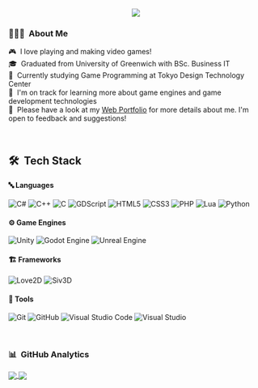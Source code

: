 <!--<h1 align="center"><b>Hi , I'm Zayar!</b><img src="https://media.giphy.com/media/hvRJCLFzcasrR4ia7z/giphy.gif" width="35"></h1>-->
<h1 align="center">
  <a href="https://github.com/DenverCoder1/readme-typing-svg"><img src="https://readme-typing-svg.herokuapp.com?font=Time+New+Roman&color=cyan&size=25&center=true&vCenter=true&width=600&height=100&lines=Hi,+I'm+Zayar!;こんにちは、ゼイヤーです！"></a>
</h1>

### 👨🏻‍💻 &nbsp;About Me
🎮 &nbsp;I love playing and making video games!\
🎓 &nbsp;Graduated from University of Greenwich with BSc. Business IT\
🏫 &nbsp;Currently studying Game Programming at Tokyo Design Technology Center\
🌱 &nbsp;I'm on track for learning more about game engines and game development technologies\
📄 &nbsp;Please have a look at my [Web Portfolio](https://zayaraung.stars.ne.jp/) for more details about me. I'm open to feedback and suggestions!

<br>

## 🛠 &nbsp;Tech Stack

#### 🔤 Languages

![C#](https://img.shields.io/badge/c%23-%23239120.svg?style=for-the-badge&logo=csharp&logoColor=white)
![C++](https://img.shields.io/badge/c++-%2300599C.svg?style=for-the-badge&logo=c%2B%2B&logoColor=white)
![C](https://img.shields.io/badge/c-%2300599C.svg?style=for-the-badge&logo=c&logoColor=white)
![GDScript](https://img.shields.io/badge/GDScript-%2374267B.svg?style=for-the-badge&logo=godotengine&logoColor=white)
![HTML5](https://img.shields.io/badge/html5-%23E34F26.svg?style=for-the-badge&logo=html5&logoColor=white)
![CSS3](https://img.shields.io/badge/css3-%231572B6.svg?style=for-the-badge&logo=css3&logoColor=white)
![PHP](https://img.shields.io/badge/PHP-%23777BB4.svg?style=for-the-badge&logo=php&logoColor=white)
![Lua](https://img.shields.io/badge/lua-%232C2D72.svg?style=for-the-badge&logo=lua&logoColor=white)
![Python](https://img.shields.io/badge/Python-%2314354C.svg?style=for-the-badge&logo=python&logoColor=white)

#### ⚙️ Game Engines
![Unity](https://img.shields.io/badge/unity-%23000000.svg?style=for-the-badge&logo=unity&logoColor=white)
![Godot Engine](https://img.shields.io/badge/GODOT-%23FFFFFF.svg?style=for-the-badge&logo=godot-engine)
![Unreal Engine](https://img.shields.io/badge/unrealengine-%23313131.svg?style=for-the-badge&logo=unrealengine&logoColor=white)

#### 🏗️ Frameworks
![Love2D](https://img.shields.io/badge/Love2D-FF4088?style=for-the-badge&logo=love2d&logoColor=white)
![Siv3D](https://img.shields.io/badge/Siv3D-0E83CD?style=for-the-badge&logo=siv3do&logoColor=white)

#### 🔧 Tools

![Git](https://img.shields.io/badge/git-%23F05033.svg?style=for-the-badge&logo=git&logoColor=white)
![GitHub](https://img.shields.io/badge/github-%23121011.svg?style=for-the-badge&logo=github&logoColor=white)
![Visual Studio Code](https://img.shields.io/badge/Visual%20Studio%20Code-0078d7.svg?style=for-the-badge&logo=visual-studio-code&logoColor=white)
![Visual Studio](https://img.shields.io/badge/Visual%20Studio-5C2D91.svg?style=for-the-badge&logo=visual-studio&logoColor=white)

<br>

### 📊 &nbsp;GitHub Analytics
<a href="https://github.com/NathanAung">
  <img align="center" src="https://github-readme-stats.vercel.app/api?username=NathanAung&rank_icon=github&theme=dark&card_width=400px&custom_title=Stats&show_icons=true" />
</a>

<a href="https://github.com/NathanAung">
  <img align="center" src="https://github-readme-stats.vercel.app/api/top-langs/?username=NathanAung&rank_icon=github&theme=dark&card_width=400px&custom_title=Languages&layout=compact&hide=shaderlab,hlsl" />
</a>
 

<!--
**NathanAung/NathanAung** is a ✨ _special_ ✨ repository because its `README.md` (this file) appears on your GitHub profile.

Here are some ideas to get you started:

- 🔭 I’m currently working on ...
- 🌱 I’m currently learning ...
- 👯 I’m looking to collaborate on ...
- 🤔 I’m looking for help with ...
- 💬 Ask me about ...
- 📫 How to reach me: ...
- 😄 Pronouns: ...
- ⚡ Fun fact: ...
-->
